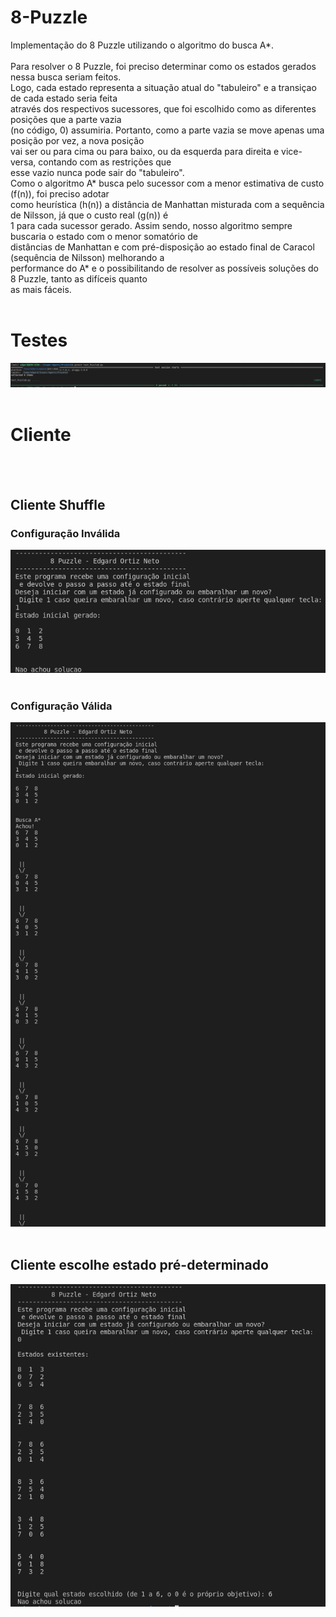 # 8-Puzzle
Implementação do 8 Puzzle utilizando o algoritmo do busca A*.
<br/><br/>
           Para resolver o 8 Puzzle, foi preciso determinar como os estados gerados nessa busca seriam feitos.  
Logo, cada estado representa a situação atual do "tabuleiro" e a transiçao de cada estado seria feita  
através dos respectivos sucessores, que foi escolhido como as diferentes posições que a parte vazia  
(no código, 0) assumiria. Portanto, como a parte vazia se move apenas uma posição por vez, a nova posição  
vai ser ou para cima ou para baixo, ou da esquerda para direita e vice-versa, contando com as restrições que  
esse vazio nunca pode sair do "tabuleiro".
<br/>
            Como o algoritmo A* busca pelo sucessor com a menor estimativa de custo (f(n)), foi preciso adotar  
como heurística (h(n)) a distância de Manhattan misturada com a sequência de Nilsson, já que o custo real (g(n)) é  
1 para cada sucessor gerado. Assim sendo, nosso algoritmo sempre buscaria o estado com o menor somatório de  
distâncias de Manhattan e com pré-disposição ao estado final de Caracol (sequência de Nilsson) melhorando a  
performance do A* e o possibilitando de resolver as possíveis soluções do 8 Puzzle, tanto as difíceis quanto  
as mais fáceis. 
<br/><br/>
# Testes
![testes](https://github.com/Edortizneto/8-Puzzle/blob/main/imgs/testes8Puzzle.png?raw=true)
<br/><br/>
# Cliente
<br/><br/>
## Cliente Shuffle
### Configuração Inválida
![shuffle_errado](https://github.com/Edortizneto/8-Puzzle/blob/main/imgs/geradoerrado.png?raw=true)
<br/><br/>
### Configuração Válida
![shuffle_certo](https://github.com/Edortizneto/8-Puzzle/blob/main/imgs/geradocerto.png?raw=true)
<br/><br/>
## Cliente escolhe estado pré-determinado
![estado6](https://github.com/Edortizneto/8-Puzzle/blob/main/imgs/estado6.png?raw=true)
<br/><br/>